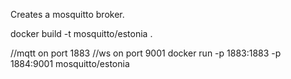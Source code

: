 Creates a mosquitto broker.

docker build -t mosquitto/estonia .

//mqtt on port 1883
//ws on port 9001
docker run -p 1883:1883 -p 1884:9001 mosquitto/estonia